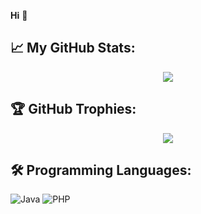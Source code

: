 **Hi** 🚀

## 📈 **My GitHub Stats:**
<p align="center"> <img src="https://github-readme-stats.vercel.app/api?username=heymundomx&show_icons=true&theme=gotham" />

## 🏆 **GitHub Trophies:**
<p align="center"> <img src="https://github-profile-trophy.vercel.app/?username=heymundomx&title=Joined2020,Experience,Repositories,Commits&column=4&margin-w=20&theme=darkhub" />

## 🛠️ **Programming Languages:**
![Java](https://img.shields.io/badge/Code-Java-informational?style=flat&logo=java&logoColor=white&color=121212)
![PHP](https://img.shields.io/badge/Code-PHP-informational?style=flat&logo=java&logoColor=white&color=121212)
